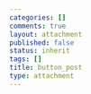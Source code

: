 ```yaml
--- 
categories: []
comments: true
layout: attachment
published: false
status: inherit
tags: []
title: button_post
type: attachment
---
```


